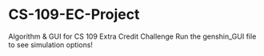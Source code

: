 # CS-109-EC-Project
Algorithm &amp; GUI for CS 109 Extra Credit Challenge
Run the genshin_GUI file to see simulation options!
